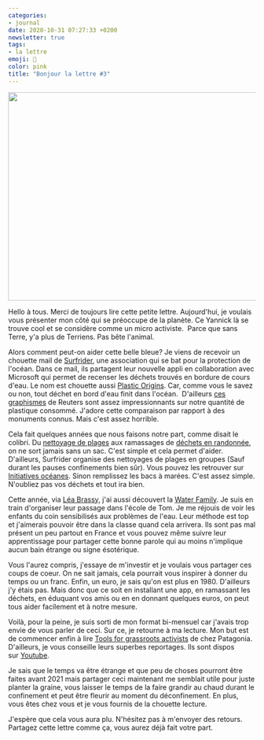 ```yaml
---
categories:
- journal
date: 2020-10-31 07:27:33 +0200
newsletter: true
tags:
- la lettre
emoji: 💌
color: pink
title: "Bonjour la lettre #3"
---
```


<img class="tl-email-image" data-id="3888110" height="424" src="https://gallery.tinyletterapp.com/a0d8b178d0758f62b0c01a8cd9fc5d00a4997449/images/720df066-d202-4ee2-8557-9c724af721b8.jpeg" width="640"/>

Hello à tous. Merci de toujours lire cette petite lettre. Aujourd'hui, je voulais vous présenter mon côté qui se préoccupe de la planète. Ce Yannick là se trouve cool et se considère comme un micro activiste.  Parce que sans Terre, y'a plus de Terriens. Pas bête l'animal.  

Alors comment peut-on aider cette belle bleue? Je viens de recevoir un chouette mail de <a href="https://surfrider.eu/">Surfrider</a>, une association qui se bat pour la protection de l'océan. Dans ce mail, ils partagent leur nouvelle appli en collaboration avec Microsoft qui permet de recenser les déchets trouvés en bordure de cours d'eau. Le nom est chouette aussi <a href="https://plasticorigins.eu/">Plastic Origins</a>. Car, comme vous le savez ou non, tout déchet en bord d'eau finit dans l'océan.  D'ailleurs <a href="https://graphics.reuters.com/ENVIRONMENT-PLASTIC/0100B275155/index.html">ces graphismes</a> de Reuters sont assez impressionnants sur notre quantité de plastique consommé. J'adore cette comparaison par rapport à des monuments connus. Mais c'est assez horrible. 

Cela fait quelques années que nous faisons notre part, comme disait le colibri. Du <a href="https://yannickschutz.com/juste-deux-minutes/">nettoyage de plages</a> aux ramassages de <a href="https://yannickschutz.com/randonnee-propre/">déchets en randonnée</a>, on ne sort jamais sans un sac. C'est simple et cela permet d'aider. D'ailleurs, Surfrider organise des nettoyages de plages en groupes (Sauf durant les pauses confinements bien sûr). Vous pouvez les retrouver sur <a href="https://www.initiativesoceanes.org/">Initiatives océanes</a>. Sinon remplissez les bacs à marées. C'est assez simple. N'oubliez pas vos déchets et tout ira bien.

Cette année, via <a href="https://leabrassy.com/">Léa Brassy</a>, j'ai aussi découvert la <a href="https://waterfamily.org/">Water Family</a>. Je suis en train d'organiser leur passage dans l'école de Tom. Je me réjouis de voir les enfants du coin sensibilisés aux problèmes de l'eau. Leur méthode est top et j'aimerais pouvoir être dans la classe quand cela arrivera. Ils sont pas mal présent un peu partout en France et vous pouvez même suivre leur apprentissage pour partager cette bonne parole qui au moins n'implique aucun bain étrange ou signe ésotérique.

Vous l'aurez compris, j'essaye de m'investir et je voulais vous partager ces coups de coeur. On ne sait jamais, cela pourrait vous inspirer à donner du temps ou un franc. Enfin, un euro, je sais qu'on est plus en 1980. D'ailleurs j'y étais pas. Mais donc que ce soit en installant une app, en ramassant les déchets, en éduquant vos amis ou en en donnant quelques euros, on peut tous aider facilement et à notre mesure.

Voilà, pour la peine, je suis sorti de mon format bi-mensuel car j'avais trop envie de vous parler de ceci. Sur ce, je retourne à ma lecture. Mon but est de commencer enfin à lire <a href="https://www.patagonia.com/product/tools-for-grassroots-activists-paperback-book/BK740.html">Tools for grassroots activists</a> de chez Patagonia. D'ailleurs, je vous conseille leurs superbes reportages. Ils sont dispos sur <a href="https://www.youtube.com/c/patagonia">Youtube</a>.

Je sais que le temps va être étrange et que peu de choses pourront être faites avant 2021 mais partager ceci maintenant me semblait utile pour juste planter la graine, vous laisser le temps de la faire grandir au chaud durant le confinement et peut être fleurir au moment du déconfinement. En plus, vous êtes chez vous et je vous fournis de la chouette lecture.

J'espère que cela vous aura plu. N'hésitez pas à m'envoyer des retours. Partagez cette lettre comme ça, vous aurez déjà fait votre part.

